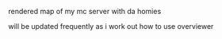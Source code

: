 rendered map of my mc server with da homies

will be updated frequently as i work out how to use overviewer